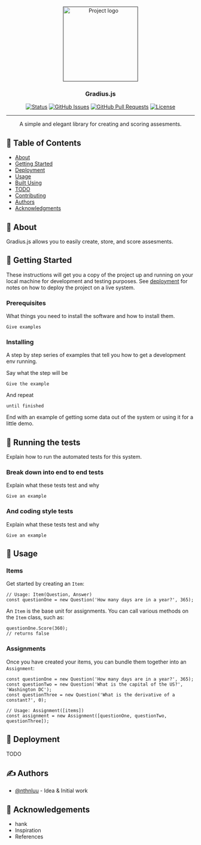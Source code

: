 <p align="center">
  <a href="" rel="noopener">
 <img width=200px height=200px src="https://i.imgur.com/6wj0hh6.jpg" alt="Project logo"></a>
</p>

<h3 align="center">Gradius.js</h3>

<div align="center">

  [![Status](https://img.shields.io/badge/status-active-success.svg)]() 
  [![GitHub Issues](https://img.shields.io/github/issues/kylelobo/The-Documentation-Compendium.svg)](https://github.com/kylelobo/The-Documentation-Compendium/issues)
  [![GitHub Pull Requests](https://img.shields.io/github/issues-pr/kylelobo/The-Documentation-Compendium.svg)](https://github.com/kylelobo/The-Documentation-Compendium/pulls)
  [![License](https://img.shields.io/badge/license-MIT-blue.svg)](/LICENSE)

</div>

---

<p align="center"> A simple and elegant library for creating and scoring assesments.
    <br> 
</p>

## 📝 Table of Contents
- [About](#about)
- [Getting Started](#getting_started)
- [Deployment](#deployment)
- [Usage](#usage)
- [Built Using](#built_using)
- [TODO](../TODO.md)
- [Contributing](../CONTRIBUTING.md)
- [Authors](#authors)
- [Acknowledgments](#acknowledgement)

## 🧐 About <a name = "about"></a>
Gradius.js allows you to easily create, store, and score assesments.

## 🏁 Getting Started <a name = "getting_started"></a>
These instructions will get you a copy of the project up and running on your local machine for development and testing purposes. See [deployment](#deployment) for notes on how to deploy the project on a live system.

### Prerequisites
What things you need to install the software and how to install them.

```
Give examples
```

### Installing
A step by step series of examples that tell you how to get a development env running.

Say what the step will be

```
Give the example
```

And repeat

```
until finished
```

End with an example of getting some data out of the system or using it for a little demo.

## 🔧 Running the tests <a name = "tests"></a>
Explain how to run the automated tests for this system.

### Break down into end to end tests
Explain what these tests test and why

```
Give an example
```

### And coding style tests
Explain what these tests test and why

```
Give an example
```

## 🎈 Usage <a name="usage"></a>
### Items
Get started by creating an `Item`:
```
// Usage: Item(Question, Answer)
const questionOne = new Question('How many days are in a year?', 365);
```
An `Item` is the base unit for assignments. You can call various methods on the `Item` class, such as:
```
questionOne.Score(360);
// returns false
```
### Assignments
Once you have created your items, you can bundle them together into an `Assignment`:
```
const questionOne = new Question('How many days are in a year?', 365);
const questionTwo = new Question('What is the capital of the US?', 'Washington DC');
const questionThree = new Question('What is the derivative of a constant?', 0);

// Usage: Assignment([items])
const assignment = new Assignment([questionOne, questionTwo, questionThree]);
```


## 🚀 Deployment <a name = "deployment"></a>
TODO

## ✍️ Authors <a name = "authors"></a>
- [@nthnluu](https://github.com/nthnluu) - Idea & Initial work

## 🎉 Acknowledgements <a name = "acknowledgement"></a>
- hank
- Inspiration
- References
